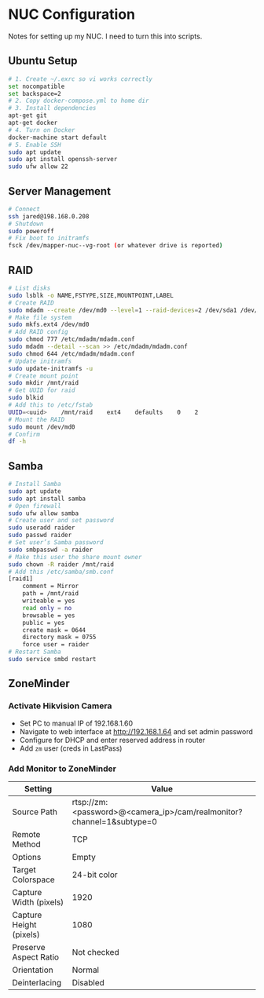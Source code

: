 # NUC Configuration

Notes for setting up my NUC. I need to turn this into scripts.

## Ubuntu Setup

```bash
# 1. Create ~/.exrc so vi works correctly
set nocompatible
set backspace=2
# 2. Copy docker-compose.yml to home dir
# 3. Install dependencies
apt-get git
apt-get docker
# 4. Turn on Docker
docker-machine start default
# 5. Enable SSH
sudo apt update
sudo apt install openssh-server
sudo ufw allow 22
```

## Server Management

```bash
# Connect
ssh jared@198.168.0.208
# Shutdown
sudo poweroff
# Fix boot to initramfs
fsck /dev/mapper-nuc--vg-root (or whatever drive is reported)
```

## RAID

```bash
# List disks
sudo lsblk -o NAME,FSTYPE,SIZE,MOUNTPOINT,LABEL
# Create RAID
sudo mdadm --create /dev/md0 --level=1 --raid-devices=2 /dev/sda1 /dev/sdb1
# Make file system
sudo mkfs.ext4 /dev/md0
# Add RAID config
sudo chmod 777 /etc/mdadm/mdadm.conf
sudo mdadm --detail --scan >> /etc/mdadm/mdadm.conf
sudo chmod 644 /etc/mdadm/mdadm.conf
# Update initramfs
sudo update-initramfs -u
# Create mount point
sudo mkdir /mnt/raid
# Get UUID for raid
sudo blkid
# Add this to /etc/fstab
UUID=<uuid>    /mnt/raid    ext4    defaults    0    2
# Mount the RAID
sudo mount /dev/md0
# Confirm
df -h
```

## Samba

```bash
# Install Samba
sudo apt update
sudo apt install samba
# Open firewall
sudo ufw allow samba
# Create user and set password
sudo useradd raider
sudo passwd raider
# Set user’s Samba password
sudo smbpasswd -a raider
# Make this user the share mount owner
sudo chown -R raider /mnt/raid
# Add this /etc/samba/smb.conf
[raid1]
    comment = Mirror
    path = /mnt/raid
    writeable = yes
    read only = no
    browsable = yes
    public = yes
    create mask = 0644
    directory mask = 0755
    force user = raider
# Restart Samba
sudo service smbd restart
```

## ZoneMinder

### Activate Hikvision Camera

- Set PC to manual IP of 192.168.1.60
- Navigate to web interface at http://192.168.1.64 and set admin password
- Configure for DHCP and enter reserved address in router
- Add `zm` user (creds in LastPass)

### Add Monitor to ZoneMinder

| Setting                 | Value                                                                    |
| ----------------------- | ------------------------------------------------------------------------ |
| Source Path             | rtsp://zm:\<password\>@\<camera_ip\>/cam/realmonitor?channel=1&subtype=0 |
| Remote Method           | TCP                                                                      |
| Options                 | Empty                                                                    |
| Target Colorspace       | 24-bit color                                                             |
| Capture Width (pixels)  | 1920                                                                     |
| Capture Height (pixels) | 1080                                                                     |
| Preserve Aspect Ratio   | Not checked                                                              |
| Orientation             | Normal                                                                   |
| Deinterlacing           | Disabled                                                                 |
